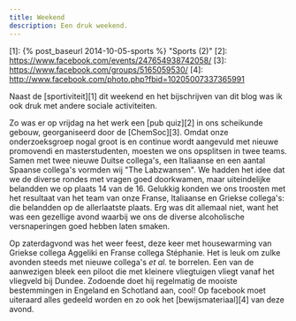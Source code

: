 ```yaml
---
title: Weekend
description: Een druk weekend.
---
```

[1]: {% post_baseurl 2014-10-05-sports %} "Sports (2)"
[2]: https://www.facebook.com/events/247654938742058/
[3]: https://www.facebook.com/groups/5165059530/
[4]: http://www.facebook.com/photo.php?fbid=10205007337365991

Naast de [sportiviteit][1] dit weekend en het bijschrijven van dit blog was ik ook druk met andere sociale activiteiten.

<a name="more"></a>

Zo was er op vrijdag na het werk een [pub quiz][2] in ons scheikunde gebouw, georganiseerd door de [ChemSoc][3]. Omdat onze onderzoeksgroep nogal groot is en continue wordt aangevuld met nieuwe promovendi en masterstudenten, moesten we ons opsplitsen in twee teams. Samen met twee nieuwe Duitse collega's, een Italiaanse en een aantal Spaanse collega's vormden wij "The Labzwansen". We hadden het idee dat we de diverse rondes met vragen goed doorkwamen, maar uiteindelijke belandden we op plaats 14 van de 16. Gelukkig konden we ons troosten met het resultaat van het team van onze Franse, Italiaanse en Griekse collega's: die belandden op de allerlaatste plaats. Erg was dit allemaal niet, want het was een gezellige avond waarbij we ons de diverse alcoholische versnaperingen goed hebben laten smaken.

Op zaterdagvond was het weer feest, deze keer met housewarming van Griekse collega Aggeliki en Franse collega Stéphanie. Het is leuk om zulke avonden steeds met nieuwe collega's *et al.* te borrelen. Een van de aanwezigen bleek een piloot die met kleinere vliegtuigen vliegt vanaf het vliegveld bij Dundee. Zodoende doet hij regelmatig de mooiste bestemmingen in Engeland en Schotland aan, cool! Op facebook moet uiteraard alles gedeeld worden en zo ook het [bewijsmateriaal][4] van deze avond.
